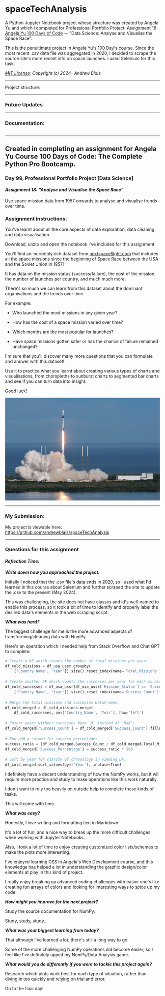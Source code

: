 # spaceTechAnalysis

A Python Jupyter Notebook project whose structure was created by Angela Yu and which I completed for Professional Portfolio Project: Assignment 18: [Angela Yu 100 Days of Code](https://www.udemy.com/course/100-days-of-code/) -- "Data Science: Analyse and Visualise the Space Race".

This is the penultimate project in Angela Yu's 100 Day's course. Since the most recent .csv data file was aggregated in 2020, I decided to scrape the source site's more recent info on space launches. I used Selenium for this task.

_[MIT License](https://github.com/andrewblais/spaceTechAnalysis/blob/main/LICENSE): Copyright (c) 2024- Andrew Blais_

---

Project structure:

---

### Future Updates

---

### Documentation:

```requirements
```

---

## Created in completing an assignment for Angela Yu Course 100 Days of Code: The Complete Python Pro Bootcamp.

### **Day 99, Professional Portfolio Project [Data Science]**

#### **_Assignment 18: "Analyse and Visualise the Space Race"_**

Use space mission data from 1957 onwards to analyse and visualise trends over time.

### **Assignment instructions:**

You've learnt about all the core aspects of data exploration, data cleaning, and data visualisation.

Download, unzip and open the notebook I've included for this assignment.

You'll find an incredibly rich dataset from [nextspaceflight.com](nextspaceflight.com) that includes all the space missions since the beginning of Space Race between the USA and the Soviet Union in 1957!

It has data on the mission status (success/failure), the cost of the mission, the number of launches per country, and much much more.

There's so much we can learn from this dataset about the dominant organisations and the trends over time.

For example:

-   Who launched the most missions in any given year?

-   How has the cost of a space mission varied over time?

-   Which months are the most popular for launches?

-   Have space missions gotten safer or has the chance of failure remained unchanged?

I'm sure that you'll discover many more questions that you can formulate and answer with this dataset!

Use it to practice what you learnt about creating various types of charts and visualisations, from choropleths to sunburst charts to segmented bar charts and see if you can turn data into insight.

Good luck!

![Rocket](static/yu_rocket.jpg)

---

### My Submission:

My project is viewable here: https://github.com/andrewblais/spaceTechAnalysis

---

### **Questions for this assignment**

#### _Reflection Time:_

**_Write down how you approached the project._**

Initially I noticed that the .csv file's data ends in 2020, so I used what I'd learned in this course about Selenium and further scraped the site to update the .csv to the present (May 2024).

This was challenging, the site does not have classes and id's well-named to enable this process, so it took a bit of time to identify and properly label the desired data's elements in the web scraping script.

**_What was hard?_**

The biggest challenge for me is the more advanced aspects of transforming/cleaning data with NumPy.

Here's an operation which I needed help from Stack Overflow and Chat GPT to complete:

```python
# Create a DF which counts the number of total missions per year:
df_cold_missions = df_usa_ussr.groupby(
    ['Country_Name', 'Year']).size().reset_index(name='Total_Missions')

# Create another DF which counts the successes per year for each country:
df_cold_successes = df_usa_ussr[df_usa_ussr['Mission_Status'] == 'Success'].groupby(
    ['Country_Name', 'Year']).size().reset_index(name='Success_Count')

# Merge the total missions and successes DataFrames:
df_cold_merged = df_cold_missions.merge(
    df_cold_successes, on=['Country_Name', 'Year'], how='left')

# Ensure years without successes have `0` instead of `NaN`:
df_cold_merged['Success_Count'] = df_cold_merged['Success_Count'].fillna(0)

# Now add a column for success percentage:
success_ratio = (df_cold_merged.Success_Count / df_cold_merged.Total_Missions)
df_cold_merged['Success_Percentage'] = success_ratio * 100

# Sort by year for clarity of chronology in viewing DF:
df_cold_merged.sort_values(by=['Year'], inplace=True)
```

I definitely have a decent understanding of how the NumPy works, but it will require more practice and study to make operations like this work naturally.

I don't want to rely too heavily on outside help to complete these kinds of tasks.

This will come with time.

**_What was easy?_**

Honestly, I love writing and formatting text in Markdown.

It's a lot of fun, and a nice way to break up the more difficult challenges when working with Jupyter Notebooks.

Also, I took a lot of time to enjoy creating customized color lists/schemes to make the plots more interesting.

I've enjoyed learning CSS in Angela's Web Development course, and this knowledge has helped a lot in understanding the graphic design/color elements at play in this kind of project.

I really enjoy breaking up advanced coding challenges with easier one's like creating fun arrays of colors and looking for interesting ways to spice up my code.

**_How might you improve for the next project?_**

Study the source documentation for NumPy.

Study, study, study...

**_What was your biggest learning from today?_**

That although I've learned a lot, there's still a long way to go.

Some of the more challenging NumPy operations did become easier, so I feel like I've definitely upped my NumPy/Data Analysis game.

**_What would you do differently if you were to tackle this project again?_**

Research which plots work best for each type of situation, rather than diving in too quickly and relying on trial and error.

On to the final day!

